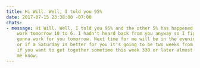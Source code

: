 ```yaml
---
title: Hi Will. Well, I told you 95%
date: 2017-07-15 23:38:00 -07:00
chats:
- message: Hi Will. Well, I told you 95% and the other 5% has happened. I have to
    work tomorrow 10 to 6. I hadn't heard back from you anyway so I figured that wasn't
    gonna work for you tomorrow. Next time for me will be in the evening this week
    or if a Saturday is better for you it's going to be two weeks from tomorrow. But
    if you want to get together sometime this week 330 or later almost any day, let
    me know.
---
```


